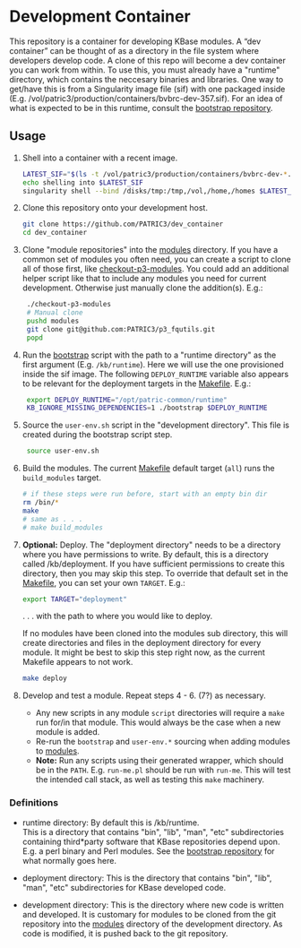 # Development Container

This repository is a container for developing KBase modules.
A “dev container” can be thought of as a directory in the
file system where developers develop code. A clone of this repo
will become a dev container you can work from within.
To use this, you must already have a "runtime" directory, which
contains the neccesary binaries and libraries. One way to get/have this
is from a Singularity image file (sif) with one packaged inside
(E.g. /vol/patric3/production/containers/bvbrc-dev-357.sif).
For an idea of
what is expected to be in this runtime, consult the [bootstrap
repository](https://github.com/olsonanl/bootstrap).

## Usage

1. Shell into a container with a recent image.
   ```bash
   LATEST_SIF="$(ls -t /vol/patric3/production/containers/bvbrc-dev-*.sif | head -n 1)"
   echo shelling into $LATEST_SIF
   singularity shell --bind /disks/tmp:/tmp,/vol,/home,/homes $LATEST_SIF
   ```

2. Clone this repository onto your development host.
   ```bash
   git clone https://github.com/PATRIC3/dev_container
   cd dev_container
   ```

3. Clone "module repositories" into the [modules](modules) directory. If you have
a common set of modules you often need, you can create a script to
clone all of those first, like [checkout-p3-modules](checkout-p3-modules).
You could add an additional helper script like that to include any modules
you need for current development. Otherwise just manually clone the addition(s).
E.g.:
   ```bash
    ./checkout-p3-modules
    # Manual clone
    pushd modules
    git clone git@github.com:PATRIC3/p3_fqutils.git
    popd
   ```

4. Run the [bootstrap](bootstrap) script with the path to a "runtime directory"
as the first argument (E.g. `/kb/runtime`). Here we will use the one provisioned
inside the sif image. The following `DEPLOY_RUNTIME` variable
also appears to be relevant for the deployment targets in the [Makefile](Makefile).
E.g.:
   ```bash
    export DEPLOY_RUNTIME="/opt/patric-common/runtime"
    KB_IGNORE_MISSING_DEPENDENCIES=1 ./bootstrap $DEPLOY_RUNTIME
   ```

5. Source the `user-env.sh` script in the "development directory".
This file is created during the bootstrap script step.
   ```bash
    source user-env.sh
    ```

6. Build the modules. The current [Makefile](Makefile) default target (`all`) runs the `build_modules` target.
    ```bash
    # if these steps were run before, start with an empty bin dir
    rm /bin/*
    make
    # same as . . .
    # make build_modules
    ```

7. **Optional:** Deploy. The "deployment directory" needs to be a directory where you
have permissions to write. By default, this is a directory called
/kb/deployment.  If you have sufficient permissions to create this
directory, then you may skip this step. To override that default
set in the [Makefile](Makefile), you can set your own `TARGET`.
E.g.:
   ```bash
   export TARGET="deployment"
   ```

   . . . with the path to where you would like to deploy.

    If no modules have been cloned into the modules
sub directory, this will create directories and files in the deployment
directory for every module. It might be best to skip this step right now,
as the current Makefile appears to not work.
   ```bash
   make deploy
   ```

8. Develop and test a module. Repeat steps 4 - 6. (7?) as necessary.
   - Any new scripts in any module `script` directories will require a `make` run for/in that module.
   This would always be the case when a new module is added.
   - Re-run the `bootstrap` and `user-env.*` sourcing when adding modules to [modules](modules).
   - __Note:__ Run any scripts using their generated wrapper, which should be in the `PATH`.
   E.g. `run-me.pl` should be run with `run-me`. This will test the intended call stack, as well as
   testing this `make` machinery.


### Definitions

* runtime directory: By default this is /kb/runtime.  
This is a directory that contains "bin", "lib",
"man", "etc" subdirectories containing third*party software that
KBase repositories depend upon. E.g. a perl binary and Perl modules.
See the [bootstrap repository](https://github.com/olsonanl/bootstrap.git) for what normally goes here.

* deployment directory: This is the directory that contains "bin",
"lib", "man", "etc" subdirectories for KBase developed code.

* development directory: This is the directory where new code is
written and developed.  It is customary for modules to be cloned
from the git repository into the [modules](modules) directory of the 
development directory. As code is modified, it is pushed back
to the git repository.